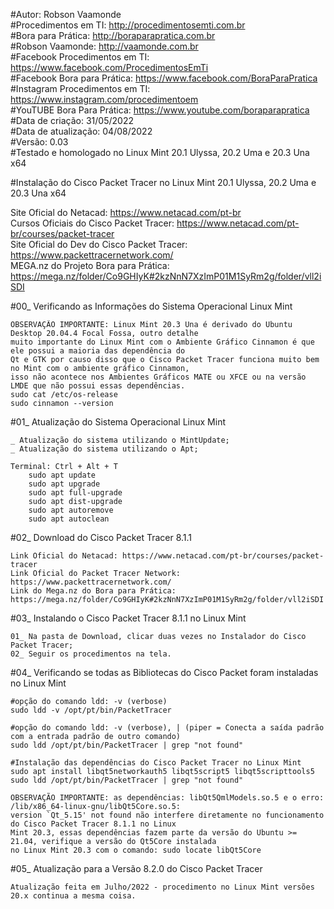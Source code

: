 #Autor: Robson Vaamonde<br>
#Procedimentos em TI: http://procedimentosemti.com.br<br>
#Bora para Prática: http://boraparapratica.com.br<br>
#Robson Vaamonde: http://vaamonde.com.br<br>
#Facebook Procedimentos em TI: https://www.facebook.com/ProcedimentosEmTi<br>
#Facebook Bora para Prática: https://www.facebook.com/BoraParaPratica<br>
#Instagram Procedimentos em TI: https://www.instagram.com/procedimentoem<br>
#YouTUBE Bora Para Prática: https://www.youtube.com/boraparapratica<br>
#Data de criação: 31/05/2022<br>
#Data de atualização: 04/08/2022<br>
#Versão: 0.03<br>
#Testado e homologado no Linux Mint 20.1 Ulyssa, 20.2 Uma e 20.3 Una x64

#Instalação do Cisco Packet Tracer no Linux Mint 20.1 Ulyssa, 20.2 Uma e 20.3 Una x64

Site Oficial do Netacad: https://www.netacad.com/pt-br<br>
Cursos Oficiais do Cisco Packet Tracer: https://www.netacad.com/pt-br/courses/packet-tracer<br>
Site Oficial do Dev do Cisco Packet Tracer: https://www.packettracernetwork.com/<br>
MEGA.nz do Projeto Bora para Prática: https://mega.nz/folder/Co9GHIyK#2kzNnN7XzImP01M1SyRm2g/folder/vll2iSDI

#00_ Verificando as Informações do Sistema Operacional Linux Mint<br>

	OBSERVAÇÃO IMPORTANTE: Linux Mint 20.3 Una é derivado do Ubuntu Desktop 20.04.4 Focal Fossa, outro detalhe
	muito importante do Linux Mint com o Ambiente Gráfico Cinnamon é que ele possui a maioria das dependência do
	Qt e GTK por causo disso que o Cisco Packet Tracer funciona muito bem no Mint com o ambiente gráfico Cinnamon, 
	isso não acontece nos Ambientes Gráficos MATE ou XFCE ou na versão LMDE que não possui essas dependências.
	sudo cat /etc/os-release
	sudo cinnamon --version

#01_ Atualização do Sistema Operacional Linux Mint<br>

	_ Atualização do sistema utilizando o MintUpdate;
	_ Atualização do sistema utilizando o Apt;

	Terminal: Ctrl + Alt + T
		sudo apt update
		sudo apt upgrade
		sudo apt full-upgrade
		sudo apt dist-upgrade
		sudo apt autoremove
		sudo apt autoclean

#02_ Download do Cisco Packet Tracer 8.1.1<br>

	Link Oficial do Netacad: https://www.netacad.com/pt-br/courses/packet-tracer
	Link Oficial do Packet Tracer Network: https://www.packettracernetwork.com/
	Link do Mega.nz do Bora para Prática: https://mega.nz/folder/Co9GHIyK#2kzNnN7XzImP01M1SyRm2g/folder/vll2iSDI

#03_ Instalando o Cisco Packet Tracer 8.1.1 no Linux Mint<br>

	01_ Na pasta de Download, clicar duas vezes no Instalador do Cisco Packet Tracer;
	02_ Seguir os procedimentos na tela.

#04_ Verificando se todas as Bibliotecas do Cisco Packet foram instaladas no Linux Mint<br>

	#opção do comando ldd: -v (verbose)
	sudo ldd -v /opt/pt/bin/PacketTracer

	#opção do comando ldd: -v (verbose), | (piper = Conecta a saída padrão com a entrada padrão de outro comando)
	sudo ldd /opt/pt/bin/PacketTracer | grep "not found"

	#Instalação das dependências do Cisco Packet Tracer no Linux Mint
	sudo apt install libqt5networkauth5 libqt5script5 libqt5scripttools5
	sudo ldd /opt/pt/bin/PacketTracer | grep "not found"

	OBSERVAÇÃO IMPORTANTE: as dependências: libQt5QmlModels.so.5 e o erro: /lib/x86_64-linux-gnu/libQt5Core.so.5: 
	version `Qt_5.15' not found não interfere diretamente no funcionamento do Cisco Packet Tracer 8.1.1 no Linux 
	Mint 20.3, essas dependências fazem parte da versão do Ubuntu >= 21.04, verifique a versão do Qt5Core instalada
	no Linux Mint 20.3 com o comando: sudo locate libQt5Core

#05_ Atualização para a Versão 8.2.0 do Cisco Packet Tracer

	Atualização feita em Julho/2022 - procedimento no Linux Mint versões 20.x continua a mesma coisa.
